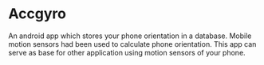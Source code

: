 # Accgyro
An android app which stores your phone orientation in a database. Mobile motion sensors had been used to calculate phone orientation.
This app can serve as base for other application using motion sensors of your phone.


